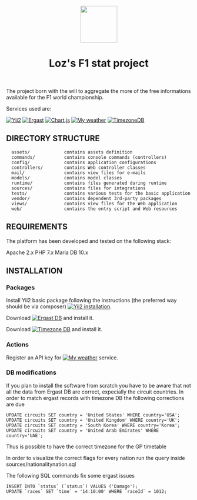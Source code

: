 <p align="center">
    <a href="https://github.com/yiisoft" target="_blank">
        <img src="https://avatars0.githubusercontent.com/u/993323" height="100px">
    </a>
    <h1 align="center">Loz's F1 stat project</h1>
    <br>
</p>

The project born with the will to aggregate the more of the free informations available for the F1 world championship.

Services used are:

[![Yii2](http://www.yiiframework.com/)](http://www.yiiframework.com/)
[![Ergast](http://ergast.com/mrd/)](http://ergast.com/mrd/)
[![Chart.js](https://www.chartjs.org/)](https://www.chartjs.org/)
[![My weather](http://www.myweather2.com/developer/)](http://www.myweather2.com/developer/)
[![TimezoneDB](https://timezonedb.com)](https://timezonedb.com)

DIRECTORY STRUCTURE
-------------------

      assets/             contains assets definition
      commands/           contains console commands (controllers)
      config/             contains application configurations
      controllers/        contains Web controller classes
      mail/               contains view files for e-mails
      models/             contains model classes
      runtime/            contains files generated during runtime
      sources/            contains files for integrations
      tests/              contains various tests for the basic application
      vendor/             contains dependent 3rd-party packages
      views/              contains view files for the Web application
      web/                contains the entry script and Web resources



REQUIREMENTS
------------

The platform has been developed and tested on the following stack:

Apache 2.x
PHP 7.x
Maria DB 10.x


INSTALLATION
------------

### Packages

Install Yii2 basic package following the instructions (the preferred way should be via composer) [![Yii2 installation](https://www.yiiframework.com/doc/guide/2.0/en/start-installation)](https://www.yiiframework.com/doc/guide/2.0/en/start-installation).

Download [![Ergast DB](http://ergast.com/mrd/db/)](http://ergast.com/mrd/db/) and install it.
 
Download [![Timezone DB](https://timezonedb.com/download)](https://timezonedb.com/download) and install it.

### Actions

Register an API key for [![My weather](https://developer.weatherunlocked.com/signup)](https://developer.weatherunlocked.com/signup) service.

### DB modifications

If you plan to install the software from scratch you have to be aware that not all the data from Ergast DB are correct, expecially the circuit countries. 
In order to match ergast records with timezone DB the following corrections are due
~~~
UPDATE circuits SET country = 'United States' WHERE country='USA';
UPDATE circuits SET country = 'United Kingdom' WHERE country='UK';
UPDATE circuits SET country = 'South Korea' WHERE country='Korea';
UPDATE circuits SET country = 'United Arab Emirates' WHERE country='UAE';
~~~
Thus is possible to have the correct timezone for the GP timetable

In order to visualize the correct flags for every nation run the query inside sources/nationalitynation.sql

The following SQL commands fix some ergast issues
~~~
INSERT INTO `status` (`status`) VALUES ('Damage');
UPDATE `races` SET `time` = '14:10:00' WHERE `raceId` = 1012;
~~~


